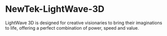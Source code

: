 # NewTek-LightWave-3D
LightWave 3D is designed for creative visionaries to bring their imaginations to life, offering a perfect combination of power, speed and value.
